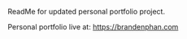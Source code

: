 ReadMe for updated personal portfolio project.

Personal portfolio live at: https://brandenphan.com
